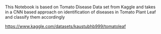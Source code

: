 This Notebook is based on Tomato Disease Data set from Kaggle and takes in a CNN based approach on identification of diseases in Tomato Plant Leaf and classify them accordingly

https://www.kaggle.com/datasets/kaustubhb999/tomatoleaf
